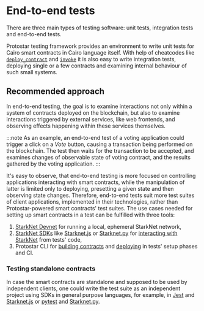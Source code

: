 # End-to-end tests

There are three main types of testing software: unit tests, integration tests and end-to-end tests.

Protostar testing framework provides an environment to write unit tests for Cairo smart contracts
in Cairo language itself.
With help of cheatcodes like [`deploy_contract`] and [`invoke`] it is also easy to write
integration tests, deploying single or a few contracts and examining internal behaviour of such
small systems.

## Recommended approach

In end-to-end testing, the goal is to examine interactions not only within a system of contracts
deployed on the blockchain, but also to examine interactions triggered by external services,
like web frontends, and observing effects happening within these services themselves.

:::note
As an example, an end-to-end test of a voting application could trigger a click on a _Vote_ button,
causing a transaction being performed on the blockchain.
The test then waits for the transaction to be accepted, and examines changes of observable state of
voting contract, and the results gathered by the voting application.
:::

It's easy to observe, that end-to-end testing is more focused on controlling applications
interacting with smart contracts, while the manipulation of latter is limited only to deploying,
presetting a given state and then observing state changes.
Therefore, end-to-end tests suit more test suites of client applications, implemented in their
technologies, rather than Protostar-powered smart contracts' test suites.
The use cases needed for setting up smart contracts in a test can be fulfilled with three tools:

1. [StarkNet Devnet] for running a local, ephemeral StarkNet network,
2. [StarkNet SDKs] like [Starknet.js] or [Starknet.py] for [interacting with StarkNet] from tests'
   code,
3. Protostar CLI for [building contracts] and [deploying][interacting with starknet] in tests'
   setup phases and CI.

### Testing standalone contracts

In case the smart contracts are standalone and supposed to be used by independent clients,
one could write the test suite as an independent project using SDKs in general purpose languages,
for example, in [Jest] and [Starknet.js] or [pytest] and [Starknet.py].


[`deploy_contract`]: ./02-cheatcodes/deploy-contract.md

[`invoke`]: ./02-cheatcodes/invoke.md

[building contracts]: ../05-compiling.md#compiling-your-project

[interacting with starknet]: ../08-interacting-with-starknet/README.md

[jest]: https://jestjs.io/

[pytest]: https://pytest.org/

[starknet devnet]: https://shard-labs.github.io/starknet-devnet/

[starknet sdks]: https://starknet.io/building-on-starknet/developer-tools/#libraries

[starknet.js]: https://www.starknetjs.com/

[starknet.py]: https://starknetpy.rtfd.io/
